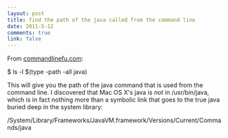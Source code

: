 ```yaml
--- 
layout: post
title: find the path of the java called from the command line
date: 2011-5-12
comments: true
link: false
---
```

From <a href="http://www.commandlinefu.com/commands/view/8452/find-the-path-of-the-java-called-from-the-command-line">commandlinefu.com</a>:

$ ls -l $(type -path -all java)

This will give you the path of the java command that is used from the command line. I discovered that Mac OS X's java is <em>not</em> in /usr/bin/java, which is in fact nothing more than a symbolic link that goes to the true java buried deep in the system library:

/System/Library/Frameworks/JavaVM.framework/Versions/Current/Commands/java

&nbsp;
